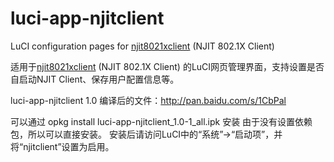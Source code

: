 luci-app-njitclient
===================

LuCI configuration pages for <a href="https://github.com/liuqun/njit8021xclient/" target="_blank">njit8021xclient</a> (NJIT 802.1X Client)

适用于<a href="https://github.com/liuqun/njit8021xclient" target="_blank">njit8021xclient</a> (NJIT 802.1X Client) 的LuCI网页管理界面，支持设置是否自启动NJIT Client、保存用户配置信息等。

luci-app-njitclient 1.0 编译后的文件：<a href="http://pan.baidu.com/s/1CbPal" target="_blank">http://pan.baidu.com/s/1CbPal</a>

可以通过 opkg install luci-app-njitclient_1.0-1_all.ipk 安装
由于没有设置依赖包，所以可以直接安装。
安装后请访问LuCI中的“系统”->“启动项”，并将“njitclient”设置为启用。
